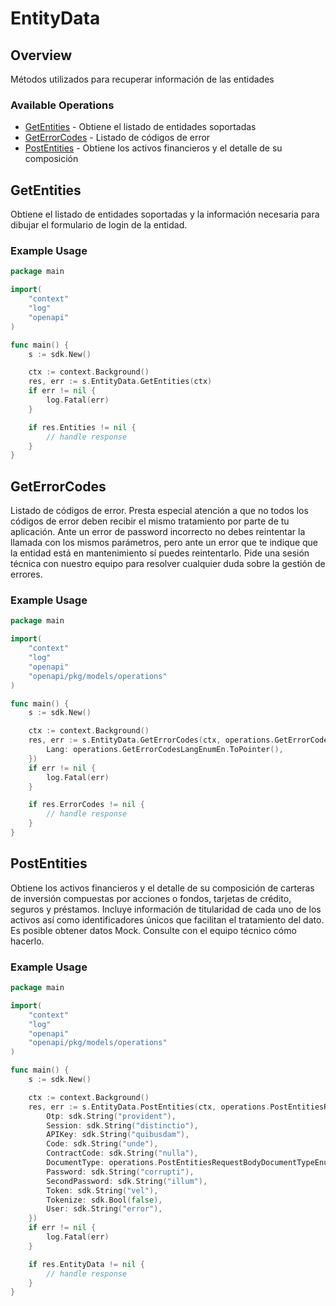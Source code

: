 # EntityData

## Overview

Métodos utilizados para recuperar información de las entidades

### Available Operations

* [GetEntities](#getentities) - Obtiene el listado de entidades soportadas
* [GetErrorCodes](#geterrorcodes) - Listado de códigos de error
* [PostEntities](#postentities) - Obtiene los activos financieros y el detalle de su composición

## GetEntities

Obtiene el listado de entidades soportadas y la información necesaria para dibujar el formulario de login de la entidad.


### Example Usage

```go
package main

import(
	"context"
	"log"
	"openapi"
)

func main() {
    s := sdk.New()

    ctx := context.Background()
    res, err := s.EntityData.GetEntities(ctx)
    if err != nil {
        log.Fatal(err)
    }

    if res.Entities != nil {
        // handle response
    }
}
```

## GetErrorCodes

Listado de códigos de error. Presta especial atención a que no todos los códigos de error deben recibir el mismo tratamiento por parte de tu aplicación. Ante un error de password incorrecto no debes reintentar la llamada con los mismos parámetros, pero ante un error que te indique que la entidad está en mantenimiento sí puedes reintentarlo. Pide una sesión técnica con nuestro equipo para resolver cualquier duda sobre la gestión de errores.


### Example Usage

```go
package main

import(
	"context"
	"log"
	"openapi"
	"openapi/pkg/models/operations"
)

func main() {
    s := sdk.New()

    ctx := context.Background()
    res, err := s.EntityData.GetErrorCodes(ctx, operations.GetErrorCodesRequest{
        Lang: operations.GetErrorCodesLangEnumEn.ToPointer(),
    })
    if err != nil {
        log.Fatal(err)
    }

    if res.ErrorCodes != nil {
        // handle response
    }
}
```

## PostEntities

Obtiene los activos financieros y el detalle de su composición de carteras de inversión compuestas por acciones o fondos, tarjetas de crédito, seguros y préstamos. Incluye información de titularidad de cada uno de los activos así como identificadores únicos que facilitan el tratamiento del dato. Es posible obtener datos Mock. Consulte con el equipo técnico cómo hacerlo.


### Example Usage

```go
package main

import(
	"context"
	"log"
	"openapi"
	"openapi/pkg/models/operations"
)

func main() {
    s := sdk.New()

    ctx := context.Background()
    res, err := s.EntityData.PostEntities(ctx, operations.PostEntitiesRequestBody{
        Otp: sdk.String("provident"),
        Session: sdk.String("distinctio"),
        APIKey: sdk.String("quibusdam"),
        Code: sdk.String("unde"),
        ContractCode: sdk.String("nulla"),
        DocumentType: operations.PostEntitiesRequestBodyDocumentTypeEnumNif.ToPointer(),
        Password: sdk.String("corrupti"),
        SecondPassword: sdk.String("illum"),
        Token: sdk.String("vel"),
        Tokenize: sdk.Bool(false),
        User: sdk.String("error"),
    })
    if err != nil {
        log.Fatal(err)
    }

    if res.EntityData != nil {
        // handle response
    }
}
```
